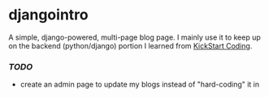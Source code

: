 # djangointro

A simple, django-powered, multi-page blog page. I mainly use it to keep up on the backend (python/django) portion I learned from <a href="www.kickstartcoding.com">KickStart Coding</a>. 

<h3><i>TODO</i></h3>
<ul>
    <li>create an admin page to update my blogs instead of "hard-coding" it in</li>